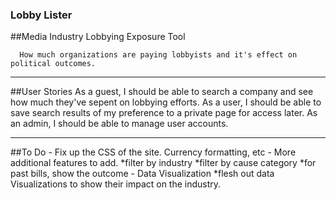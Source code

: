 ### Lobby Lister


##Media Industry Lobbying Exposure Tool

      How much organizations are paying lobbyists and it's effect on political outcomes.
***
##User Stories
  As a guest, I should be able to search a company and see how much they've sepent on lobbying efforts.
  As a user, I should be able to save search results of my preference to a private page for access later.
  As an admin, I should be able to manage user accounts.
  
  ***
##To Do 
    - Fix up the CSS of the site. Currency formatting, etc
    - More additional features to add.
        *filter by industry
        *filter by cause category
        *for past bills, show the outcome
    - Data Visualization
        *flesh out data Visualizations to show their impact on the industry.
